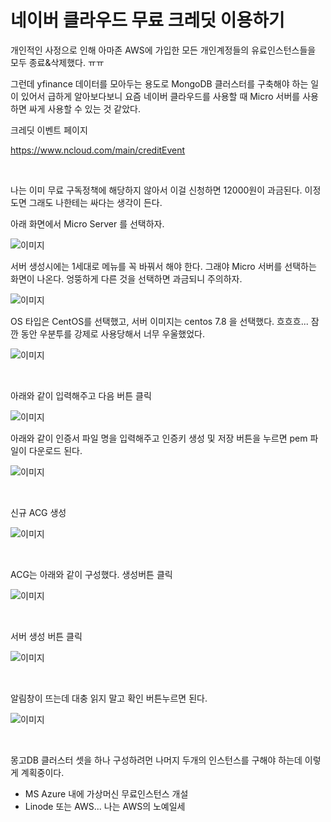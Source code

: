 # 네이버 클라우드 무료 크레딧 이용하기

개인적인 사정으로 인해 아마존 AWS에 가입한 모든 개인계정들의 유료인스턴스들을 모두 종료&삭제했다. ㅠㅠ<br>

그런데 yfinance 데이터를 모아두는 용도로 MongoDB 클러스터를 구축해야 하는 일이 있어서 급하게 알아보다보니 요즘 네이버 클라우드를 사용할 때 Micro 서버를 사용하면 싸게 사용할 수 있는 것 같았다.<br>

크레딧 이벤트 페이지<br>

https://www.ncloud.com/main/creditEvent<br>

<br>

나는 이미 무료 구독정책에 해당하지 않아서 이걸 신청하면 12000원이 과금된다. 이정도면 그래도 나한테는 싸다는 생각이 든다.<br>

아래 화면에서 Micro Server 를 선택하자.

![이미지](./img/1.png)



서버 생성시에는 1세대로 메뉴를 꼭 바꿔서 해야 한다. 그래야 Micro 서버를 선택하는 화면이 나온다. 엉뚱하게 다른 것을 선택하면 과금되니 주의하자.

![이미지](./img/2.png)

OS 타입은 CentOS를 선택했고, 서버 이미지는 centos 7.8 을 선택했다. 흐흐흐... 잠깐 동안 우분투를 강제로 사용당해서 너무 우울했었다.

![이미지](./img/3.png)

<br>

아래와 같이 입력해주고 다음 버튼 클릭<br>

![이미지](./img/4.png)



아래와 같이 인증서 파일 명을 입력해주고 인증키 생성 및 저장 버튼을 누르면 pem 파일이 다운로드 된다.

![이미지](./img/5.png)

<br>

신규 ACG 생성

![이미지](./img/6.png)

<br>

ACG는 아래와 같이 구성했다. 생성버튼 클릭

![이미지](./img/7.png)

<br>

서버 생성 버튼 클릭

![이미지](./img/8.png)

<br>

알림창이 뜨는데 대충 읽지 말고 확인 버튼누르면 된다.

![이미지](./img/9.png)

<br>

몽고DB 클러스터 셋을 하나 구성하려먼 나머지 두개의 인스턴스를 구해야 하는데 이렇게 계획중이다.

- MS Azure 내에 가상머신 무료인스턴스 개설 
- Linode 또는 AWS... 나는 AWS의 노예일세

<br>

